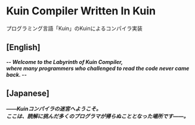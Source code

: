 # Kuin Compiler Written In Kuin
プログラミング言語「Kuin」のKuinによるコンパイラ実装

## [English]

***-- Welcome to the Labyrinth of Kuin Compiler,***  
***where many programmers who challenged to read the code never came back. --***

## [Japanese]

***――Kuinコンパイラの迷宮へようこそ。***  
***ここは、読解に挑んだ多くのプログラマが帰らぬこととなった場所です――。***
